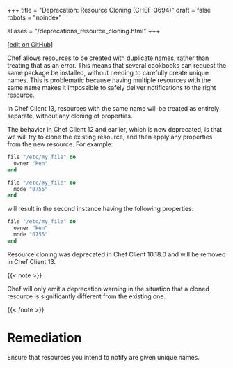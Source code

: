 +++
title = "Deprecation: Resource Cloning (CHEF-3694)"
draft = false
robots = "noindex"


aliases = "/deprecations_resource_cloning.html"
+++

[\[edit on GitHub\]](https://github.com/chef/chef-web-docs/blob/master/content/deprecations_resource_cloning.md)



Chef allows resources to be created with duplicate names, rather than
treating that as an error. This means that several cookbooks can request
the same package be installed, without needing to carefully create
unique names. This is problematic because having multiple resources with
the same name makes it impossible to safely deliver notifications to the
right resource.

In Chef Client 13, resources with the same name will be treated as
entirely separate, without any cloning of properties.

The behavior in Chef Client 12 and earlier, which is now deprecated, is
that we will try to clone the existing resource, and then apply any
properties from the new resource. For example:

``` ruby
file "/etc/my_file" do
  owner "ken"
end

file "/etc/my_file" do
  mode "0755"
end
```

will result in the second instance having the following properties:

``` ruby
file "/etc/my_file" do
  owner "ken"
  mode "0755"
end
```

Resource cloning was deprecated in Chef Client 10.18.0 and will be
removed in Chef Client 13.

{{< note >}}

Chef will only emit a deprecation warning in the situation that a cloned
resource is significantly different from the existing one.

{{< /note >}}

Remediation
===========

Ensure that resources you intend to notify are given unique names.
